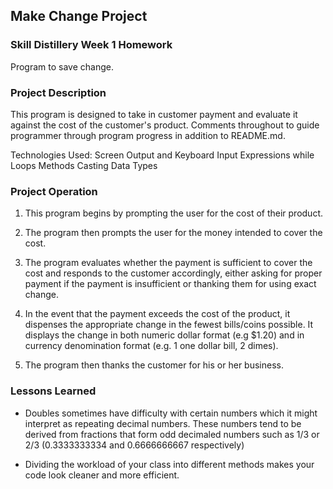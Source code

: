 ## Make Change Project

### Skill Distillery Week 1 Homework

Program to save change.

### Project Description

This program is designed to take in customer payment and evaluate it against the cost of the customer's product. Comments throughout to guide programmer through program progress in addition to README.md.

Technologies Used:
 Screen Output and Keyboard Input
 Expressions
 while Loops
 Methods
 Casting Data Types
 

### Project Operation

1. This program begins by prompting the user for the cost of their product.

2. The program then prompts the user for the money intended to cover the cost.

3. The program evaluates whether the payment is sufficient to cover the cost and responds to the customer accordingly, either asking for proper payment if the payment is insufficient or thanking them for using exact change.

4. In the event that the payment exceeds the cost of the product, it dispenses the appropriate change in the fewest bills/coins possible. It displays the change in both numeric dollar format (e.g $1.20) and in currency denomination format (e.g. 1 one dollar bill, 2 dimes).

5. The program then thanks the customer for his or her business.

### Lessons Learned

 - Doubles sometimes have difficulty with certain numbers which it might interpret as repeating decimal numbers. These numbers tend to be derived from fractions that form odd decimaled numbers such as 1/3 or 2/3 (0.3333333334 and 0.6666666667 respectively)
 
 - Dividing the workload of your class into different methods makes your code look cleaner and more efficient.
